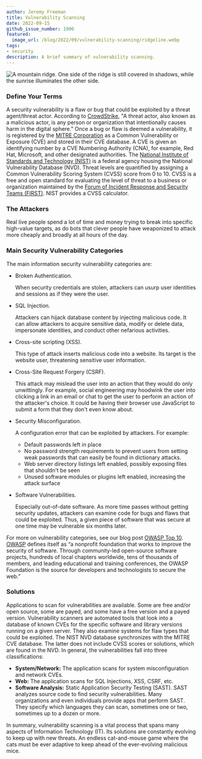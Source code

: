 ```yaml
---
author: Jeremy Freeman
title: Vulnerability Scanning
date: 2022-09-15
github_issue_number: 1900
featured:
  image_url: /blog/2022/09/vulnerability-scanning/ridgeline.webp
tags:
- security
description: A brief summary of vulnerability scanning.
---
```


![A mountain ridge. One side of the ridge is still covered in shadows, while the sunrise illuminates the other side.](/blog/2022/09/vulnerability-scanning/ridgeline.webp)

<!-- Photo by Seth Jensen, 2022 -->

### Define Your Terms

A security vulnerability is a flaw or bug that could be exploited by a threat agent/threat actor. According to [CrowdStrike](https://www.crowdstrike.com/cybersecurity-101/threat-actor/), "A threat actor, also known as a malicious actor, is any person or organization that intentionally causes harm in the digital sphere." Once a bug or flaw is deemed a vulnerability, it is registered by the [MITRE Corporation](https://mitre.org) as a Common Vulnerability or Exposure (CVE) and stored in their CVE database. A CVE is given an identifying number by a CVE Numbering Authority (CNA), for example, Red Hat, Microsoft, and other designated authorities. The [National Institute of Standards and Technology (NIST)](https://nist.gov) is a federal agency housing the National Vulnerability Database (NVD). Threat levels are quantified by assigning a Common Vulnerability Scoring System (CVSS) score from 0 to 10. CVSS is a free and open standard for evaluating the level of threat to a business or organization maintained by the [Forum of Incident Response and Security Teams (FIRST)](https://first.org). NIST provides a CVSS calculator.

### The Attackers

Real live people spend a lot of time and money trying to break into specific high-value targets, as do bots that clever people have weaponized to attack more cheaply and broadly at all hours of the day.

### Main Security Vulnerability Categories

The main information security vulnerability categories are:

- Broken Authentication.

    When security credentials are stolen, attackers can usurp user identities and sessions as if they were the user.

- SQL Injection.

    Attackers can hijack database content by injecting malicious code. It can allow attackers to acquire sensitive data, modify or delete data, impersonate identities, and conduct other nefarious activities.

- Cross-site scripting (XSS).

    This type of attack inserts malicious code into a website. Its target is the website user, threatening sensitive user information.

- Cross-Site Request Forgery (CSRF).

    This attack may mislead the user into an action that they would do only unwittingly. For example, social engineering may hoodwink the user into clicking a link in an email or chat to get the user to perform an action of the attacker's choice. It could be having their browser use JavaScript to submit a form that they don't even know about.

- Security Misconfiguration.

    A configuration error that can be exploited by attackers. For example:

    - Default passwords left in place
    - No password strength requirements to prevent users from setting weak passwords that can easily be found in dictionary attacks.
    - Web server directory listings left enabled, possibly exposing files that shouldn't be seen
    - Unused software modules or plugins left enabled, increasing the attack surface

- Software Vulnerabilities.

    Especially out-of-date software. As more time passes without getting security updates, attackers can examine code for bugs and flaws that could be exploited. Thus, a given piece of software that was secure at one time may be vulnerable six months later.

For more on vulnerability categories, see our blog post [OWASP Top 10](https://www.endpointdev.com/blog/2019/02/owasp-top-ten-application-security-risks/). [OWASP](https://owasp.org/) defines itself as “a nonprofit foundation that works to improve the security of software. Through community-led open-source software projects, hundreds of local chapters worldwide, tens of thousands of members, and leading educational and training conferences, the OWASP Foundation is the source for developers and technologists to secure the web.”

### Solutions

Applications to scan for vulnerabilities are available. Some are free and/or open source, some are payed, and some have a free version and a payed version. Vulnerability scanners are automated tools that look into a database of known CVEs for the specific software and library versions running on a given server. They also examine systems for flaw types that could be exploited. The NIST NVD database synchronizes with the MITRE CVE database. The latter does not include CVSS scores or solutions, which are found in the NVD. In general, the vulnerabilities fall into three classifications:

- **System/Network:** The application scans for system misconfiguration and network CVEs.
- **Web:** The application scans for SQL Injections, XSS, CSRF, etc.
- **Software Analysis:** Static Application Security Testing (SAST). SAST analyzes source code to find security vulnerabilities. Many organizations and even individuals provide apps that perform SAST. They specify which languages they can scan, sometimes one or two, sometimes up to a dozen or more.

 In summary, vulnerability scanning is a vital process that spans many aspects of Information Technology (IT). Its solutions are constantly evolving to keep up with new threats. An endless cat-and-mouse game where the cats must be ever adaptive to keep ahead of the ever-evolving malicious mice.

